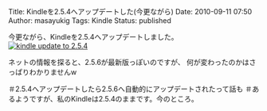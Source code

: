 Title: Kindleを2.5.4へアップデートした(今更ながら)
Date: 2010-09-11 07:50
Author: masayukig
Tags: Kindle
Status: published

今更ながら、Kindleを2.5.4へアップデートしました。
[![kindle update to
2.5.4](http://farm5.static.flickr.com/4108/4977555601_b67b881ecc.jpg)
](http://www.flickr.com/photos/masayun/4977555601/ "kindle update to 2.5.4 by masayukig, on Flickr")

ネットの情報を探ると、2.5.6が最新版っぽいのですが、
何が変わったのかはさっぱりわかりませんw

＃2.5.4へアップデートしたら2.5.6へ自動的にアップデートされたって話も
＃あるようですが、私のKindleは2.5.4のままです。今のところ。
